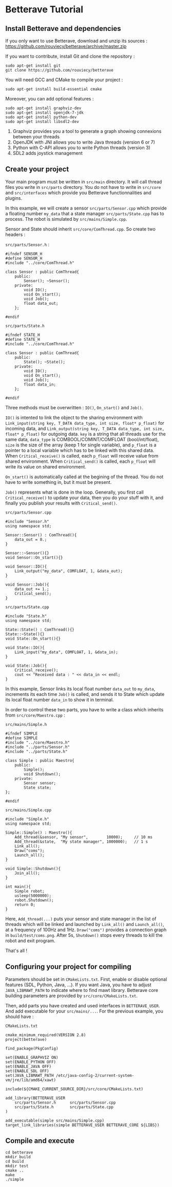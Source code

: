 # Betterave Tutorial

## Install Betterave and dependencies

If you only want to use Betterave, download and unzip its sources :  
https://github.com/rouviecy/betterave/archive/master.zip

If you want to contribute, install Git and clone the repository :

    sudo apt-get install git
    git clone https://github.com/rouviecy/betterave

You will need GCC and CMake to compile your project :

    sudo apt-get install build-essential cmake

Moreover, you can add optional features :

    sudo apt-get install graphviz-dev
    sudo apt-get install openjdk-7-jdk
    sudo apt-get install python-dev
    sudo apt-get install libsdl2-dev

1. Graphviz provides you a tool to generate a graph showing connexions between your threads
2. OpenJDK with JNI allows you to write Java threads (version 6 or 7)
3. Python with C-API allows you to write Python threads (version 3)
4. SDL2 adds joystick management

## Create your project

Your main program must be written in `src/main` directory. It will call thread files you write in `src/parts` directory. You do not have to write in `src/core` and `src/interfaces` which provide you Betterave functionnalities and plugins.

In this example, we will create a sensor `src/parts/Sensor.cpp` which provide a floating number `my_data` that a state manager `src/parts/State.cpp` has to process. The robot is simulated by `src/mains/Simple.cpp`.

Sensor and State should inherit `src/core/ComThread.cpp`. So create two headers :

`src/parts/Sensor.h` :

    #ifndef SENSOR_H
    #define SENSOR_H
    #include "../core/ComThread.h"

    class Sensor : public ComThread{
        public:
        	Sensor(); ~Sensor();
        private:
    	    void IO();
    	    void On_start();
    	    void Job();
    	    float data_out;
        };

    #endif

`src/parts/State.h`

    #ifndef STATE_H
    #define STATE_H
    #include "../core/ComThread.h"

    class Sensor : public ComThread{
        public:
        	State(); ~State();
        private:
        	void IO();
    	    void On_start();
    	    void Job();
    	    float data_in;
        };

    #endif

Three methods must be overwritten :  `IO()`, `On_start()` and `Job()`.

`IO()` is intented to link the object to the sharing environment with `Link_input(string key, T_DATA data_type, int size, float* p_float)` for incoming data, and `Link_output(string key, T_DATA data_type, int size, float* p_float)` for outgoing data. `key` is a string that all threads use for the same data, `data_type` is COMBOOL/COMINT/COMFLOAT (bool/int/float), `size` is the size of the array (keep 1 for single variable), and `p_float` is a pointer to a local variable which has to be linked with this shared data. When `Critical_receive()` is called, each `p_float` will receive value from shared environment. When `Critical_send()` is called, each `p_float` will write its value on shared environment.

`On_start()` is automatically called at the begining of the thread. You do not have to write something in, but it must be present.

`Job()` represents what is done in the loop. Generally, you first call `Critical_receive()` to update your data, then you do your stuff with it, and finally you publish your results with `Critical_send()`.

`src/parts/Sensor.cpp`

    #include "Sensor.h"
    using namespace std;
    
    Sensor::Sensor() : ComThread(){
    	data_out = 0.;
    }
    
    Sensor::~Sensor(){}
    void Sensor::On_start(){}
    
    void Sensor::IO(){
    	Link_output("my_data", COMFLOAT, 1, &data_out);
    }
    
    void Sensor::Job(){
    	data_out += 1.;
    	Critical_send();
    }

`src/parts/State.cpp`

    #include "State.h"
    using namespace std;
    
    State::State() : ComThread(){}
    State::~State(){}
    void State::On_start(){}
    
    void State::IO(){
    	Link_input("my_data", COMFLOAT, 1, &data_in);
    }
    
    void State::Job(){
    	Critical_receive();
    	cout << "Received data : " << data_in << endl;
    }

In this example, Sensor links its local float number `data_out` to `my_data`, increments its each time `Job()` is called, and sends it to State which update its local float number `data_in` to show it in terminal.

In order to control these two parts, you have to write a class which inherits from `src/core/Maestro.cpp` :

`src/mains/Simple.h`

    #ifndef SIMPLE
    #define SIMPLE
    #include "../core/Maestro.h"
    #include "../parts/Sensor.h"
    #include "../parts/State.h"
    
    class Simple : public Maestro{
        public:
        	Simple();
        	void Shutdown();
        private:
        	Sensor sensor;
        	State state;
    };
    
    #endif

`src/mains/Simple.cpp`

    #include "Simple.h"
    using namespace std;
    
    Simple::Simple() : Maestro(){
    	Add_thread(&sensor,	"My sensor",		10000);		// 10 ms
    	Add_thread(&state,	"My state manager",	1000000);	// 1 s
    	Link_all();
    	Draw("coms");
    	Launch_all();
    }
    
    void Simple::Shutdown(){
    	Join_all();
    }
    
    int main(){
    	Simple robot;
    	usleep(5000000);
    	robot.Shutdown();
    	return 0;
    }

Here, `Add_thread(...)` puts your sensor and state manager in the list of threads which will be linked and launched by `Link_all()` and `Launch_all()`, at a frequency of 100Hz and 1Hz. `Draw("coms")` provides a connection graph in `build/test/coms.png`. After 5s, `Shutdown()` stops every threads to kill the robot and exit program.

That's all !

## Configuring your project for compiling

Parameters should be set in `CMakeLists.txt`. First, enable or disable optional features (SDL, Python, Java, ...). If you want Java, you have to adjust `JAVA_LIBMAWT_PATH` to indicate where to find mawt library. Betterave core building parameters are provided by `src/core/CMakeLists.txt`.

Then, add parts you have created and used interfaces in `BETTERAVE_USER`. And add executable for your `src/mains/...`. For the previous example, you should have :

`CMakeLists.txt`

    cmake_minimum_required(VERSION 2.8)
    project(betterave)
    
    find_package(PkgConfig)
    
    set(ENABLE_GRAPHVIZ ON)
    set(ENABLE_PYTHON OFF)
    set(ENABLE_JAVA OFF)
    set(ENABLE_SDL OFF)
    set(JAVA_LIBMAWT_PATH /etc/java-config-2/current-system-vm/jre/lib/amd64/xawt)
    
    include(${CMAKE_CURRENT_SOURCE_DIR}/src/core/CMakeLists.txt)
    
    add_library(BETTERAVE_USER
        src/parts/Sensor.h		src/parts/Sensor.cpp
        src/parts/State.h		src/parts/State.cpp
    )
    
    add_executable(simple src/mains/Simple.cpp)
    target_link_libraries(simple BETTERAVE_USER BETTERAVE_CORE ${LIBS})

## Compile and execute

    cd betterave
    mkdir build
    cd build
    mkdir test
    cmake ..
    make
    ./simple
